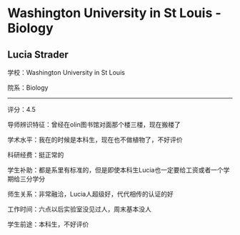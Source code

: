 # Washington University in St Louis - Biology

## Lucia Strader

学校：Washington University in St Louis

院系：Biology

* * *

评分：4.5

导师辨识特征：曾经在olin图书馆对面那个楼三楼，现在搬楼了

学术水平：我在的时候是本科生，现在也不做植物了，不好评价

科研经费：挺正常的

学生补助：都是系里有标准的，但是即使本科生Lucia也一定要给工资或者一个学期给三分学分

师生关系：非常融洽，Lucia人超级好，代代相传的认证的好

工作时间：六点以后实验室没见过人，周末基本没人

学生前途：本科生，不好评价